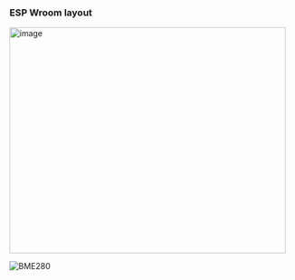 ### ESP Wroom layout
<img width="488" height="399" alt="image" src="https://github.com/user-attachments/assets/0e4eb761-713d-478a-bb4c-650c5800c598" />

![BME280](https://github.com/user-attachments/assets/996f54b0-6d28-4749-bbda-40e66231340f)
